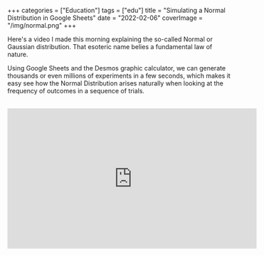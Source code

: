+++
categories = ["Education"]
tags = ["edu"]
title = "Simulating a Normal Distribution in Google Sheets"
date = "2022-02-06"
coverImage = "/img/normal.png"
+++

Here's a video I made this morning explaining the so-called Normal or Gaussian distribution. That esoteric name belies a fundamental law of nature.

<!--more-->


Using Google Sheets and the Desmos graphic calculator, we can generate thousands or even millions of experiments in a few seconds, which makes it easy see how the Normal Distribution arises naturally when looking at the frequency of outcomes in a sequence of trials.

<br>

<iframe width="560" height="315" src="https://www.youtube.com/embed/Fq1YZHJFbCw" title="YouTube video player" frameborder="0" allow="accelerometer; autoplay; clipboard-write; encrypted-media; gyroscope; picture-in-picture" allowfullscreen></iframe>
